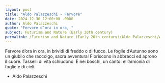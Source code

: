 ```yaml
---
layout: post
title: "Aldo Palazzeschi - Fervore"
date: 2024-12-30 12:00:00 -0000
author: Aldo Palazzeschi
quote: "Fervore d’ora in ora, "
subject: Futurism and Nature (Early 20th century)
permalink: /Futurism and Nature (Early 20th century)/Aldo Palazzeschi/Aldo Palazzeschi - Fervore
---
```


Fervore d’ora in ora, 
in brividi di freddo o di fuoco.
Le foglie d’Autunno sono un giubilo
che raccolgo, sacra avventura! 
Fioriscono in abbracci 
ed aprono il cuore. 
Tasselli di vita schiudono.
E nei boschi, un canto: 
ell’armonia di foglie e di cieli.

- Aldo Palazzeschi
